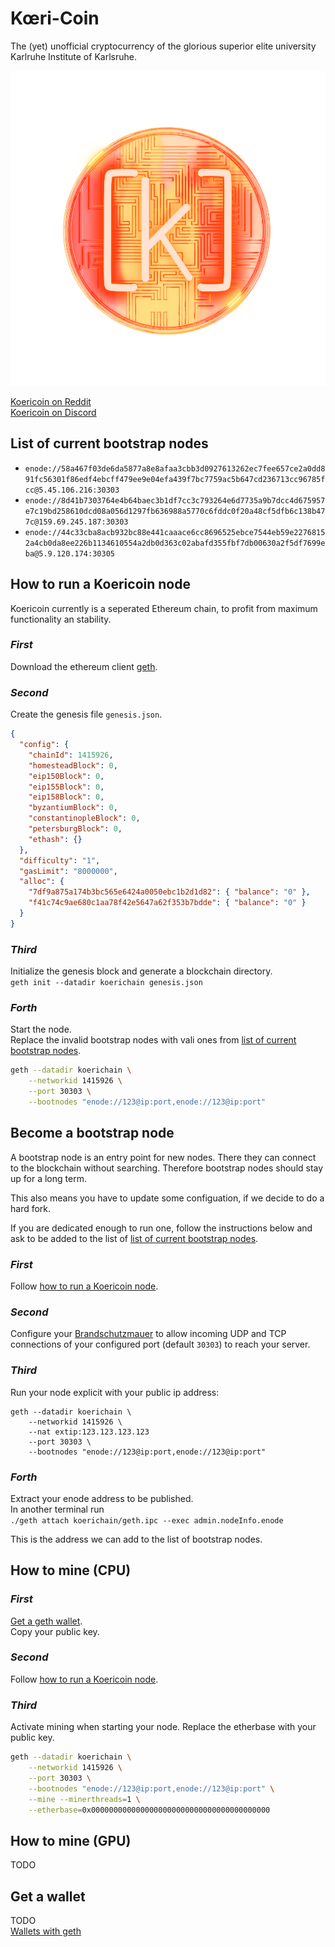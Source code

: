 # Kœri-Coin

The (yet) unofficial cryptocurrency of the glorious
superior elite university Karlruhe Institute of Karlsruhe.

![Koericoin logo](https://github.com/koericoin/koericoin/raw/master/koeri_alpha_1000px.png)

[Koericoin on Reddit](https://www.reddit.com/r/koericoin/)  
[Koericoin on Discord](https://discord.gg/aZuH5WeDcg)


## List of current bootstrap nodes

- `enode://58a467f03de6da5877a8e8afaa3cbb3d0927613262ec7fee657ce2a0dd891fc56301f86edf4ebcff479ee9e04efa439f7bc7759ac5b647cd236713cc96785fcc@5.45.106.216:30303`
- `enode://8d41b7303764e4b64baec3b1df7cc3c793264e6d7735a9b7dcc4d675957e7c19bd258610dcd08a056d1297fb636988a5770c6fddc0f20a48cf5dfb6c138b477c@159.69.245.187:30303`
- `enode://44c33cba8acb932bc88e441caaace6cc8696525ebce7544eb59e22768152a4cb0da8ee226b1134610554a2db0d363c02abafd355fbf7db00630a2f5df7699eba@5.9.120.174:30305`

## How to run a Koericoin node
Koericoin currently is a seperated Ethereum chain, to profit
from maximum functionality an stability.


###  ___First___
Download the ethereum client [geth](https://geth.ethereum.org/downloads/).

###  ___Second___
Create the genesis file `genesis.json`.
```json
{
  "config": {
    "chainId": 1415926,
    "homesteadBlock": 0,
    "eip150Block": 0,
    "eip155Block": 0,
    "eip158Block": 0,
    "byzantiumBlock": 0,
    "constantinopleBlock": 0,
    "petersburgBlock": 0,
    "ethash": {}
  },
  "difficulty": "1",
  "gasLimit": "8000000",
  "alloc": {
    "7df9a875a174b3bc565e6424a0050ebc1b2d1d82": { "balance": "0" },
    "f41c74c9ae680c1aa78f42e5647a62f353b7bdde": { "balance": "0" }
  }
}
```

### ___Third___
Initialize the genesis block and generate a blockchain directory.  
`geth init --datadir koerichain genesis.json`

### ___Forth___
Start the node.  
Replace the invalid bootstrap nodes with vali ones from [list of current bootstrap nodes](#list-of-current-bootstrap-nodes).
```bash
geth --datadir koerichain \
    --networkid 1415926 \
    --port 30303 \
    --bootnodes "enode://123@ip:port,enode://123@ip:port"
```

## Become a bootstrap node
A bootstrap node is an entry point for new nodes. There they can connect
to the blockchain without searching.
Therefore bootstrap nodes should stay up for a long term.

This also means you have to update some configuation, if we decide to do a
hard fork.

If you are dedicated enough to run one, follow the instructions below and ask
to be added to the list of 
[list of current bootstrap nodes](#list-of-current-bootstrap-nodes).

### ___First___
Follow
[how to run a Koericoin node](#how-to-run-a-Koericoin-node).

### ___Second___
Configure your
[Brandschutzmauer](https://en.wikipedia.org/wiki/Firewall_(computing))
to allow incoming UDP and TCP connections
of your configured port (default `30303`)
to reach your server.

### ___Third___
Run your node explicit with your public ip address:
```
geth --datadir koerichain \
    --networkid 1415926 \
    --nat extip:123.123.123.123
    --port 30303 \
    --bootnodes "enode://123@ip:port,enode://123@ip:port"
```

### ___Forth___
Extract your enode address to be published.  
In another terminal run  
`./geth attach koerichain/geth.ipc --exec admin.nodeInfo.enode`

This is the address we can add to the list of bootstrap nodes.

## How to mine (CPU)
### ___First___
[Get a geth wallet](#get-a-wallet).  
Copy your public key.

### ___Second___
Follow
[how to run a Koericoin node](#how-to-run-a-Koericoin-node).

###  ___Third___
Activate mining when starting your node.
Replace the etherbase with your public key.
```bash
geth --datadir koerichain \
    --networkid 1415926 \
    --port 30303 \
    --bootnodes "enode://123@ip:port,enode://123@ip:port" \
    --mine --minerthreads=1 \
    --etherbase=0x0000000000000000000000000000000000000000
```

## How to mine (GPU)
TODO

## Get a wallet
TODO  
[Wallets with geth](https://geth.ethereum.org/docs/interface/managing-your-accounts)
